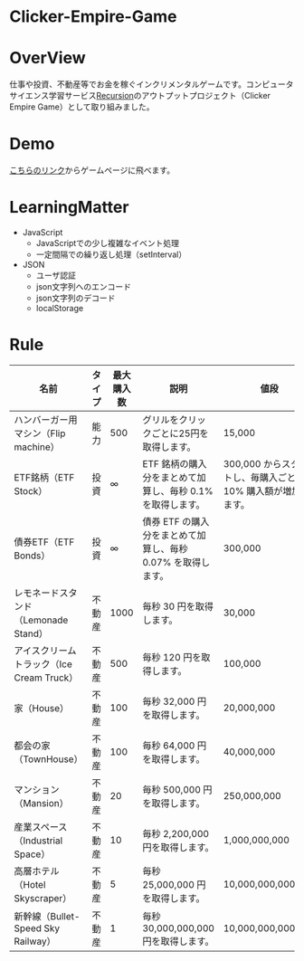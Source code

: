 # Clicker-Empire-Game

# OverView
仕事や投資、不動産等でお金を稼ぐインクリメンタルゲームです。コンピュータサイエンス学習サービス[Recursion](https://recursionist.io/)のアウトプットプロジェクト（Clicker Empire Game）として取り組みました。

# Demo
[こちらのリンク](https://suuu0122.github.io/Clicker-Empire-Game/)からゲームページに飛べます。

# LearningMatter
* JavaScript
	* JavaScriptでの少し複雑なイベント処理
	* 一定間隔での繰り返し処理（setInterval）
* JSON
	* ユーザ認証
	* json文字列へのエンコード
	* json文字列のデコード
	* localStorage

# Rule
| 名前                                   | タイプ | 最大購入数 | 説明                           | 値段
|---------------------------------------|-------|------|------------------------------------|-------|
| ハンバーガー用マシン（Flip machine）      | 能力   | 500  | グリルをクリックごとに25円を取得します。 | 15,000 |
| ETF銘柄（ETF Stock）                   | 投資   | ∞    | 	ETF 銘柄の購入分をまとめて加算し、毎秒 0.1% を取得します。 | 300,000 からスタートし、毎購入ごとに 10% 購入額が増加します。
| 債券ETF（ETF Bonds）                   | 投資   | ∞    | 債券 ETF の購入分をまとめて加算し、毎秒 0.07% を取得します。 | 300,000
| レモネードスタンド（Lemonade Stand）     | 不動産 | 1000 | 毎秒 30 円を取得します。               | 30,000 |
| アイスクリームトラック（Ice Cream Truck） | 不動産 | 500  | 毎秒 120 円を取得します。              | 100,000 |
| 家（House）                            | 不動産 | 100  | 毎秒 32,000 円を取得します。           | 20,000,000 |
| 都会の家（TownHouse）                   | 不動産 | 100  | 毎秒 64,000 円を取得します。           | 40,000,000 |
| マンション（Mansion）                   | 不動産 | 20   | 毎秒 500,000 円を取得します。          | 250,000,000 |
| 産業スペース（Industrial Space）         | 不動産 | 10   | 毎秒 2,200,000 円を取得します。        | 1,000,000,000 |
| 高層ホテル（Hotel Skyscraper）          | 不動産 | 5    | 毎秒 25,000,000 円を取得します。        | 10,000,000,000 |
| 新幹線（Bullet-Speed Sky Railway）      | 不動産 | 1    | 毎秒 30,000,000,000 円を取得します。        | 10,000,000,000,000 |
